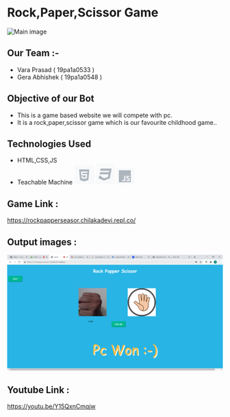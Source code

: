 # Rock,Paper,Scissor Game
![Main image](https://devopsgames.files.wordpress.com/2018/01/rps.png?w=750)
## Our Team :-
 * Vara Prasad ( 19pa1a0533 )
 * Gera Abhishek ( 19pa1a0548 )

## Objective of our Bot
 * This is a game based website we will compete with pc.
 * It is a rock,paper,scissor game which is our favourite childhood game..
## Technologies Used
* HTML,CSS,JS
* Teachable Machine
[![HTML image](https://github.com/abhishek-548/webbot/blob/main/html%20img.PNG?raw=true)](https://www.w3schools.com/html/)
[![CSS image](https://raw.githubusercontent.com/abhishek-548/webbot/main/css%20img.PNG)](https://www.w3schools.com/css/)
[![Js image](https://raw.githubusercontent.com/abhishek-548/webbot/main/js%20img.PNG)](https://www.w3schools.com/js/)

## Game Link :

https://rockpapperseasor.chilakadevi.repl.co/


## Output images :

![Output1](https://github.com/19PA1A0548/my/blob/master/repl.it%20-%20Google%20Chrome%2025-01-2021%2010_41_59.png?raw=true)

## Youtube Link :

https://youtu.be/Y15QxnCmqjw
